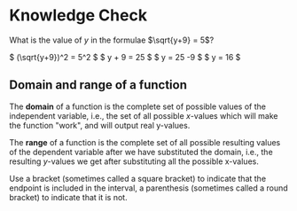 # Knowledge Check

What is the value of $y$ in the formulae $\sqrt{y+9} = 5$?

$ (\sqrt{y+9})^2 = 5^2 $
$ y + 9 = 25 $
$ y = 25 -9 $
$ y = 16 $

## Domain and range of a function

The **domain** of a function is the complete set of possible values of the independent variable, i.e., the set of all possible $x$-values which will make the function "work", and will output real y-values.

The **range** of a function is the complete set of all possible resulting values of the dependent variable after we have substituted the domain, i.e., the resulting $y$-values we get after substituting all the possible x-values.

Use a bracket (sometimes called a square bracket) to indicate that the endpoint is included in the interval, a parenthesis (sometimes called a round bracket) to indicate that it is not. 
